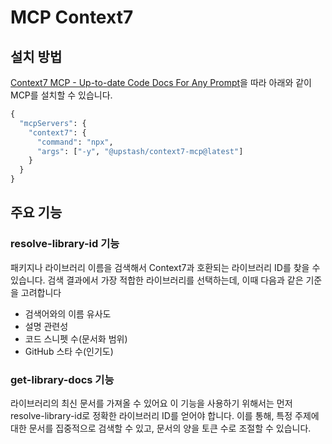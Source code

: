 # MCP Context7

## 설치 방법

[Context7 MCP - Up-to-date Code Docs For Any Prompt](https://github.com/upstash/context7)을 따라 아래와 같이 MCP를 설치할 수 있습니다.

```python
{
  "mcpServers": {
    "context7": {
      "command": "npx",
      "args": ["-y", "@upstash/context7-mcp@latest"]
    }
  }
}
```

## 주요 기능 

### resolve-library-id 기능

패키지나 라이브러리 이름을 검색해서 Context7과 호환되는 라이브러리 ID를 찾을 수 있습니다. 검색 결과에서 가장 적합한 라이브러리를 선택하는데, 이때 다음과 같은 기준을 고려합니다
- 검색어와의 이름 유사도
- 설명 관련성
- 코드 스니펫 수(문서화 범위)
- GitHub 스타 수(인기도)

### get-library-docs 기능

라이브러리의 최신 문서를 가져올 수 있어요 이 기능을 사용하기 위해서는 먼저 resolve-library-id로 정확한 라이브러리 ID를 얻어야 합니다.
이를 통해, 특정 주제에 대한 문서를 집중적으로 검색할 수 있고, 문서의 양을 토큰 수로 조절할 수 있습니다.
